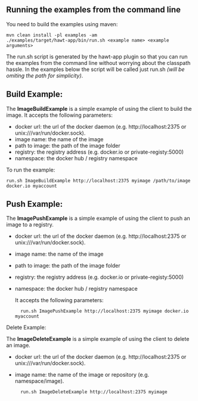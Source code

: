 Running the examples from the command line
------------------------------------------

You need to build the examples using maven:

    mvn clean install -pl examples -am
    ./examples/target/hawt-app/bin/run.sh <example name> <example arguments>
        
The run.sh script is generated by the hawt-app plugin so that you can run the examples from the command line without worrying about the classpath hassle.
In the examples below the script will be called just run.sh *(will be omiting the path for simplicity)*.

Build Example:
--------------

The **ImageBuildExample** is a simple example of using the client to build the image.
It accepts the following parameters:

- docker url:       the url of the docker daemon (e.g. http://localhost:2375 or unix:///var/run/docker.sock).
- image name:       the name of the image
- path to image:    the path of the image folder
- registry:         the registry address (e.g. docker.io or private-registy:5000)
- namespace:        the docker hub / registry namespace


To run the example:

    run.sh ImageBuildExample http://localhost:2375 myimage /path/to/image docker.io myaccount
    
    
Push Example:
-------------
    
The **ImagePushExample** is a simple example of using the client to push an image to a registry.

- docker url:       the url of the docker daemon (e.g. http://localhost:2375 or unix:///var/run/docker.sock).
- image name:       the name of the image
- path to image:    the path of the image folder
- registry:         the registry address (e.g. docker.io or private-registy:5000)
- namespace:        the docker hub / registry namespace

    It accepts the following parameters:
    
        run.sh ImagePushExample http://localhost:2375 myimage docker.io myaccount

    
Delete Example:

The **ImageDeleteExample** is a simple example of using the client to delete an image.

- docker url:       the url of the docker daemon (e.g. http://localhost:2375 or unix:///var/run/docker.sock).
- image name:       the name of the image or repository (e.g. namespace/image).


        run.sh ImageDeleteExample http://localhost:2375 myimage
